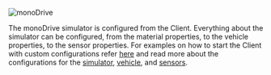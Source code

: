![monoDrive](https://github.com/monoDriveIO/client/raw/master/WikiPhotos/monoDriveLogo.png "monoDrive")

The monoDrive simulator is configured from the Client. Everything about the simulator can be configured, from the material properties, to the vehicle properties, to the sensor properties. For examples on how to start the Client with custom configurations refer [here](https://github.com/monoDriveIO/client/blob/master/examples/test.py) and read more about the configurations for the [simulator](Simulator-Configuration.md), [vehicle](Vehicle-Configuration.md), and [sensors](Base-Sensor.md).
